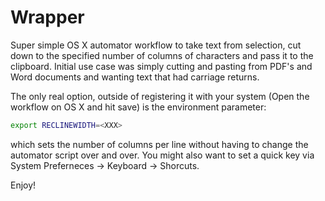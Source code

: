 # Wrapper

Super simple OS X automator workflow to take text from 
selection, cut down to the specified number of columns
of characters and pass it to the clipboard. Initial 
use case was simply cutting and pasting from PDF's and 
Word documents and wanting text that had carriage 
returns. 

The only real option, outside of registering it with
your system (Open the workflow on OS X and hit save)
is the environment parameter:

```bash
export RECLINEWIDTH=<XXX>
```

which sets the number of columns per line without
having to change the automator script over and over.
You might also want to set a quick key via System
Preferneces -> Keyboard -> Shorcuts.

Enjoy!
